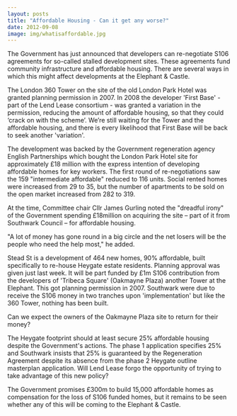 ```yaml
---
layout: posts
title: "Affordable Housing - Can it get any worse?"
date: 2012-09-08
image: img/whatisaffordable.jpg
---
```


The Government has just announced that developers can re-negotiate S106 agreements for so-called stalled development sites. These agreements fund community infrastructure and affordable housing. There are several ways in which this might affect developments at the Elephant & Castle. 

The London 360 Tower on the site of the old London Park Hotel was granted planning permission in 2007.  In 2008 the developer 'First Base' - part of the Lend Lease consortium - was granted a variation in the permission, reducing the amount of affordable housing, so that they could ‘crack on with the scheme’.  We’re still waiting for the Tower and the affordable housing, and there is every likelihood that First Base will be back to seek another 'variation'. 

The development was backed by the Government regeneration agency English Partnerships which bought the London Park Hotel site for approximately £18 million with the express intention of developing affordable homes for key workers.
The first round of re-negotiations saw the 159 "intermediate affordable" reduced to 116 units. Social rented homes were increased from 29 to 35, but the number of apartments to be sold on the open market increased from 282 to 319.

At the time, Committee chair Cllr James Gurling noted the "dreadful irony" of the Government spending £18million on acquiring the site – part of it from Southwark Council – for affordable housing.

"A lot of money has gone round in a big circle and the net losers will be the people who need the help most," he added. 

Stead St is a development of 464 new homes, 90% affordable, built specifically to re-house Heygate estate residents. Planning approval was given just last week. It will be part funded by £1m S106 contribution from the developers of 'Tribeca Square' (Oakmayne Plaza) another Tower at the Elephant. This got planning permission in 2007. Southwark were due to receive the S106 money in two tranches upon 'implementation' but like the 360 Tower, nothing has been built.

Can we expect the owners of the Oakmayne Plaza site to return for their money?

The Heygate footprint should at least secure 25% affordable housing despite the Government's actions. The phase 1 application specifies 25% and Southwark insists that 25% is guaranteed by the Regeneration Agreement despite its absence from the phase 2 Heygate outline masterplan application. Will Lend Lease forgo the opportunity of trying to take advantage of this new policy?

The Government promises £300m to build 15,000 affordable homes as compensation for the loss of S106 funded homes, but it remains to be seen whether any of this will be coming to the Elephant & Castle.

 
